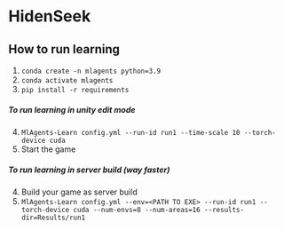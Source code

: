 # HidenSeek

## How to run learning
1. `conda create -n mlagents python=3.9`
2. `conda activate mlagents`
1. `pip install -r requirements`
##### To run learning in unity edit mode
4. `MlAgents-Learn config.yml --run-id run1 --time-scale 10 --torch-device cuda`
1. Start the game

##### To run learning in server build (way faster)
4. Build your game as server build
1. `MlAgents-Learn config.yml --env=<PATH TO EXE> --run-id run1 --torch-device cuda --num-envs=8 --num-areas=16 --results-dir=Results/run1`
